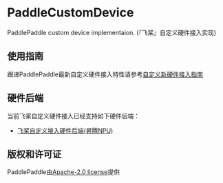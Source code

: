 # PaddleCustomDevice

PaddlePaddle custom device implementaion. (『飞桨』自定义硬件接入实现)

## 使用指南

跟进PaddlePaddle最新自定义硬件接入特性请参考[自定义新硬件接入指南](https://www.paddlepaddle.org.cn/documentation/docs/zh/develop/dev_guides/custom_device_docs/index_cn.html)

## 硬件后端

当前飞桨自定义硬件接入已经支持如下硬件后端：

- [飞桨自定义接入硬件后端(昇腾NPU)](backends/npu/README.md)


## 版权和许可证
PaddlePaddle由[Apache-2.0 license](LICENSE)提供
